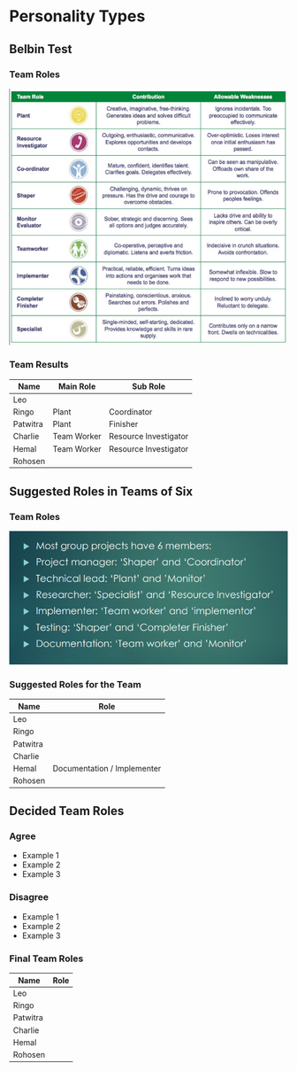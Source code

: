 # Personality Types

## Belbin Test 

### Team Roles

![](Belbin%20Test.png)

### Team Results

| Name     | Main Role   | Sub Role              | 
|----------|-------------|-----------------------|
|Leo       |             |                       |
|Ringo     | Plant       | Coordinator           |
|Patwitra  | Plant       | Finisher              |
|Charlie   | Team Worker | Resource Investigator |
|Hemal     | Team Worker | Resource Investigator |
|Rohosen   |             |                       |

## Suggested Roles in Teams of Six

### Team Roles

![](./Team%20Roles.png)

### Suggested Roles for the Team

| Name     | Role                        |  
|----------|-----------------------------|
|Leo       |                             |                       
|Ringo     |                             |                       
|Patwitra  |                             |                       
|Charlie   |                             |                       
|Hemal     | Documentation / Implementer |
|Rohosen   |                             |

## Decided Team Roles

### Agree
- Example 1
- Example 2
- Example 3

### Disagree
- Example 1
- Example 2
- Example 3

### Final Team Roles

| Name     | Role |  
|----------|------|
|Leo       |      |                       
|Ringo     |      |                       
|Patwitra  |      |                       
|Charlie   |      |                       
|Hemal     |      |
|Rohosen   |      |
